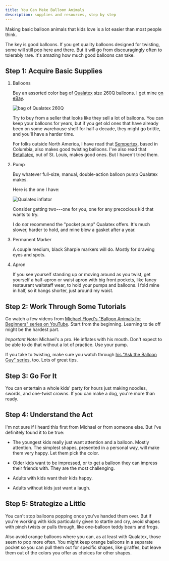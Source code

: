 ```yaml
---
title: You Can Make Balloon Animals
description: supplies and resources, step by step
---
```


Making basic balloon animals that kids love is a lot easier than most people think.

The key is good balloons.  If you get quality balloons designed for twisting, some will still pop here and there.  But it will go from discouragingly often to tolerably rare.  It's amazing how much good balloons can take.

## Step 1: Acquire Basic Supplies

1.  Balloons

    Buy an assorted color bag of [Qualatex](https://us.qualatex.com/) size 260Q balloons.  I get mine [on eBay](https://www.ebay.com/sch/i.html?_nkw=qualatex+260+assortment+bag).

    ![bag of Qualatex 260Q](/images/qualatex-bag.jpg)

    Try to buy from a seller that looks like they sell a lot of balloons.  You can keep your balloons for years, but if you get old ones that have already been on some warehouse shelf for half a decade, they might go brittle, and you'll have a harder time.

    For folks outside North America, I have read that [Sempertex](https://www.sempertext.com), based in Columbia, also makes good twisting balloons.  I've also read that [Betallatex](https://www.betallic.com), out of St. Louis, makes good ones.  But I haven't tried them.

2.  Pump

    Buy whatever full-size, manual, double-action balloon pump Qualatex makes.

    Here is the one I have:

    ![Qualatex inflator](/images/qualatex-pump.png)

    Consider getting two---one for you, one for any precocious kid that wants to try.

    I do _not_ recommend the "pocket pump" Qualatex offers.  It's much slower, harder to hold, and mine blew a gasket after a year.

4.  Permanent Marker

    A couple medium, black Sharpie markers will do.  Mostly for drawing eyes and spots.

5.  Apron

    If you see yourself standing up or moving around as you twist, get yourself a half-apron or waist apron with big front pockets, like fancy restaurant waitstaff wear, to hold your pumps and balloons.  I fold mine in half, so it hangs shorter, just around my waist.

## Step 2: Work Through Some Tutorials

Go watch a few videos from [Michael Floyd's "Balloon Animals for Beginners" series on YouTube](https://www.youtube.com/watch?v=JzpMuO1BnJQ&list=PLkbFkY1_qG3jGNHOFlSxXBpgreM5ChyAq).  Start from the beginning.  Learning to tie off might be the hardest part.

_Important Note_:  Michael's a pro.  He inflates with his mouth.  Don't expect to be able to do that without a lot of practice.  Use your pump.

If you take to twisting, make sure you watch through [his "Ask the Balloon Guy" series](https://www.youtube.com/watch?v=jLbCs5qYOCQ&list=PLkbFkY1_qG3hC7IFVxCev8XISEhDksQi9), too.  Lots of great tips.

## Step 3: Go For It

You can entertain a whole kids' party for hours just making noodles, swords, and one-twist crowns.  If you can make a dog, you're more than ready.

## Step 4: Understand the Act

I'm not sure if I heard this first from Michael or from someone else.  But I've definitely found it to be true:

- The youngest kids really just want attention and a balloon.  Mostly attention.  The simplest shapes, presented in a personal way, will make them very happy.  Let them pick the color.

- Older kids want to be impressed, or to get a balloon they can impress their friends with.  They are the most challenging.

- Adults with kids want their kids happy.

- Adults without kids just want a laugh.

## Step 5: Strategize a Little

You can't stop balloons popping once you've handed them over.  But if you're working with kids particularly given to startle and cry, avoid shapes with pinch twists or pulls through, like one-balloon teddy bears and frogs.

Also avoid orange balloons where you can, as at least with Qualatex, those seem to pop more often.  You might keep orange balloons in a separate pocket so you can pull them out for specific shapes, like giraffes, but leave them out of the colors you offer as choices for other shapes.

